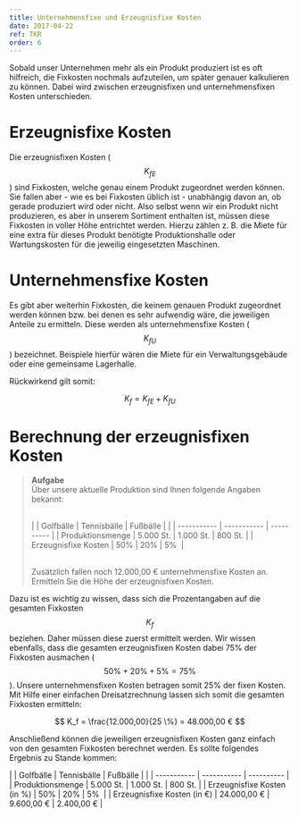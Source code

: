 ```yaml
---
title: Unternehmensfixe und Erzeugnisfixe Kosten
date: 2017-04-22
ref: TKR
order: 6
---
```


Sobald unser Unternehmen mehr als ein Produkt produziert ist es oft hilfreich, die Fixkosten nochmals aufzuteilen, um später genauer kalkulieren zu können. Dabei wird zwischen erzeugnisfixen und unternehmensfixen Kosten unterschieden.


# Erzeugnisfixe Kosten

Die erzeugnisfixen Kosten ($$ K_{fE} $$) sind Fixkosten, welche genau einem Produkt zugeordnet werden können. Sie fallen aber - wie es bei Fixkosten üblich ist - unabhängig davon an, ob gerade produziert wird oder nicht. Also selbst wenn wir ein Produkt nicht produzieren, es aber in unserem Sortiment enthalten ist, müssen diese Fixkosten in voller Höhe entrichtet werden. Hierzu zählen z. B. die Miete für eine extra für dieses Produkt benötigte Produktionshalle oder Wartungskosten für die jeweilig eingesetzten Maschinen.


# Unternehmensfixe Kosten

Es gibt aber weiterhin Fixkosten, die keinem genauen Produkt zugeordnet werden können bzw. bei denen es sehr aufwendig wäre, die jeweiligen Anteile zu ermitteln. Diese werden als unternehmensfixe Kosten ($$ K_{fU} $$) bezeichnet. Beispiele hierfür wären die Miete für ein Verwaltungsgebäude oder eine gemeinsame Lagerhalle.

Rückwirkend gilt somit:

$$ K_f = K_{fE} + K_{fU} $$


# Berechnung der erzeugnisfixen Kosten

> **Aufgabe**  
> Über unsere aktuelle Produktion sind Ihnen folgende Angaben bekannt:
> <br><br>
>
> |                       | Golfbälle   | Tennisbälle | Fußbälle   |
> |                       | ----------- | ----------- | ---------- |
> | Produktionsmenge      | 5.000 St.   | 1.000 St.   | 800 St.    |
> | Erzeugnisfixe Kosten  | 50%         | 20%         | 5%         |
>
> <br>
> Zusätzlich fallen noch 12.000,00 € unternehmensfixe Kosten an.
> Ermitteln Sie die Höhe der erzeugnisfixen Kosten.

Dazu ist es wichtig zu wissen, dass sich die Prozentangaben auf die gesamten Fixkosten $$ K_f $$ beziehen. Daher müssen diese zuerst ermittelt werden. Wir wissen ebenfalls, dass die gesamten erzeugnisfixen Kosten dabei 75% der Fixkosten ausmachen ($$ 50 \% + 20 \% + 5 \% = 75 \% $$). Unsere unternehmensfixen Kosten betragen somit 25% der fixen Kosten. Mit Hilfe einer einfachen Dreisatzrechnung lassen sich somit die gesamten Fixkosten ermitteln:

$$ K_f = \frac{12.000,00}{25 \%} = 48.000,00 € $$

Anschließend können die jeweiligen erzeugnisfixen Kosten ganz einfach von den gesamten Fixkosten berechnet werden. Es sollte folgendes Ergebnis zu Stande kommen:

|                              | Golfbälle   | Tennisbälle | Fußbälle   |
|                              | ----------- | ----------- | ---------- |
| Produktionsmenge             | 5.000 St.   | 1.000 St.   | 800 St.    |
| Erzeugnisfixe Kosten (in %)  | 50%         | 20%         | 5%         |
| Erzeugnisfixe Kosten (in €)  | 24.000,00 € | 9.600,00 €  | 2.400,00 € |
